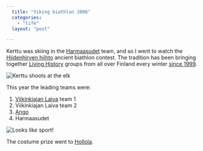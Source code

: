 ```yaml
---
  title: "Viking biathlon 2006"
  categories: 
    - "life"
  layout: "post"

---
```

Kerttu was skiing in the [Harmaasudet][1] team, and so I went to watch the [Hiidenhirven hiihto][2] ancient biathlon contest. The tradition has been bringing together [Living History][3] groups from all over Finland every winter [since 1999][4].

![Kerttu shoots at the elk](https://s3.eu-central-1.amazonaws.com/bergie-iki-fi/Hiidenhirven_kerttu_shoots.jpg)

This year the leading teams were:

1. [Viikinkiajan Laiva][6] team 1
2. Viikinkiajan Laiva team 2
3. [Ango][7]
4. Harmaasudet

![Looks like sport!](https://s3.eu-central-1.amazonaws.com/bergie-iki-fi/Hiidenhirven_kaatuja.jpg)

The costume prize went to [Hollola][5].

[1]: http://www.greywolves.org/
[2]: http://www.sommelo.hai.fi/enbiathlon.htm
[3]: http://en.wikipedia.org/wiki/Historical_reenactment
[4]: http://www.greywolves.org/kuvat/Hiidenhirven_hiihto.html
[5]: http://www.keskiaika.fi/
[6]: http://www.viikinkiajanlaiva.net/
[7]: http://www.arkeoango.net/_sgg/f10000.htm
